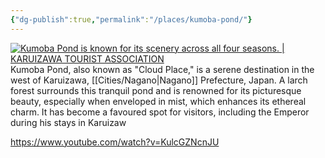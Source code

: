 ```yaml
---
{"dg-publish":true,"permalink":"/places/kumoba-pond/"}
---
```


[![Kumoba Pond is known for its scenery across all four seasons. | KARUIZAWA TOURIST ASSOCIATION](https://www.japantimes.co.jp/uploads/imported_images/uploads/2019/03/Z3-G20-host-cities-Karuizawa-b-20190305.jpg)](https://www.japantimes.co.jp/uploads/imported_images/uploads/2019/03/Z3-G20-host-cities-Karuizawa-b-20190305.jpg)
Kumoba Pond, also known as "Cloud Place," is a serene destination in the west of Karuizawa, [[Cities/Nagano\|Nagano]] Prefecture, Japan. A larch forest surrounds this tranquil pond and is renowned for its picturesque beauty, especially when enveloped in mist, which enhances its ethereal charm. It has become a favoured spot for visitors, including the Emperor during his stays in Karuizaw

https://www.youtube.com/watch?v=KulcGZNcnJU

